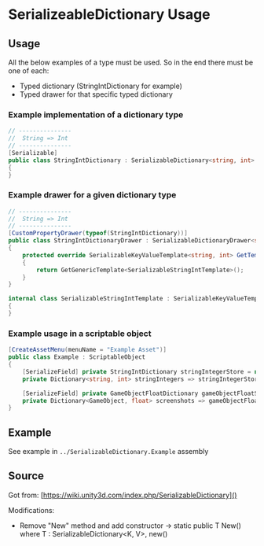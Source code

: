 # SerializeableDictionary Usage

## Usage

All the below examples of a type must be used. So in the end there must be one of each:
* Typed dictionary (StringIntDictionary for example)
* Typed drawer for that specific typed dictionary

### Example implementation of a dictionary type

```csharp
// ---------------
//  String => Int
// ---------------
[Serializable]
public class StringIntDictionary : SerializableDictionary<string, int>
{
}
```

### Example drawer for a given dictionary type

```csharp
// ---------------
//  String => Int
// ---------------
[CustomPropertyDrawer(typeof(StringIntDictionary))]
public class StringIntDictionaryDrawer : SerializableDictionaryDrawer<string, int>
{
    protected override SerializableKeyValueTemplate<string, int> GetTemplate()
    {
        return GetGenericTemplate<SerializableStringIntTemplate>();
    }
}

internal class SerializableStringIntTemplate : SerializableKeyValueTemplate<string, int>
{
}
```

### Example usage in a scriptable object

```csharp
[CreateAssetMenu(menuName = "Example Asset")]
public class Example : ScriptableObject
{
    [SerializeField] private StringIntDictionary stringIntegerStore = new StringIntDictionary();
    private Dictionary<string, int> stringIntegers => stringIntegerStore.dictionary;

    [SerializeField] private GameObjectFloatDictionary gameObjectFloatStore = new GameObjectFloatDictionary();
    private Dictionary<GameObject, float> screenshots => gameObjectFloatStore.dictionary;
}
```

## Example

See example in `../SerializableDictionary.Example` assembly

## Source

Got from: [https://wiki.unity3d.com/index.php/SerializableDictionary]()

Modifications:
* Remove "New" method and add constructor
  -> static public T New<T>() where T : SerializableDictionary<K, V>, new() 
